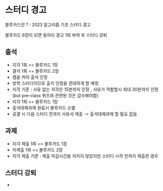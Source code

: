 스터디 경고
====
블루카드란 ? : 2023 알고리즘 기초 스터디 경고



블루카드 6장이 되면 동아리 경고 1회 부여 후 스터디 강퇴

출석
----
- 지각 1회 == 블루카드 1장
- 결석 1회 == 블루카드 2장
- 캠을 켜야 출석 인정
- 방학 스터디이므로 출석 인정을 관대하게 할 예정
- 지각 기준 : 사유 없는 지각은 15분까지 인정 , 사유가 적합할시 최대 30분까지 인정 (but pre-class 퀴즈와 관련된 것은 감수해야함)
- 지각 1회 == 블루카드 1장 
- 출석대체과제 완료시 블루카드 소멸
- 공결 시 다음 스터디 전까지 사유서 제출 -> 출석대체과제 할 필요 없음

과제
---
- 지각 제출 1회 == 블루카드 1장
- 미제출 1회 == 블루카드 2장
- 지각 제출 기준 : 제출 마감시간을 지키지 않았지만 스터디 시작 전까지 제출한 경우

스터디 강퇴
----
- 



